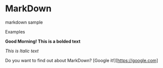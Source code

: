 # MarkDown
markdown sample

Examples

**Good Morning! This is a bolded text**

*This is Italic text*


Do you want to find out about MarkDown?
[Google it!][https://google.com]
